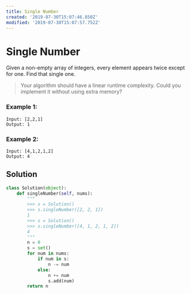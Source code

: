 ```yaml
---
title: Single Number
created: '2019-07-30T15:07:46.850Z'
modified: '2019-07-30T15:07:57.752Z'
---
```


# Single Number

Given a non-empty array of integers, every element appears twice except for one. Find that single one.


> Your algorithm should have a linear runtime complexity. Could you implement it without using extra memory?

### Example 1:

```
Input: [2,2,1]
Output: 1
```

### Example 2:

```
Input: [4,1,2,1,2]
Output: 4
```

## Solution

```py
class Solution(object):
    def singleNumber(self, nums):
        """
        >>> s = Solution()
        >>> s.singleNumber([2, 2, 1])
        1
        >>> s = Solution()
        >>> s.singleNumber([4, 1, 2, 1, 2])
        4
        """
        n = 0
        s = set()
        for num in nums:
            if num in s:
                n -= num
            else:
                n += num
                s.add(num)
        return n
```
